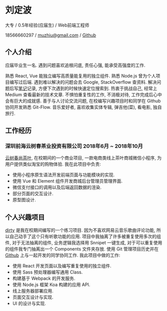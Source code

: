 # 刘定波

大专 / 0.5年经验(应届生) / Web前端工程师 

18566660297 / muzhiu@gmail.com / [Github](<https://github.com/Muzm>)

## 个人介绍

应届毕业生一名. 遇到问题喜欢追根问底, 责任心强, 能承受高强度的工作. 

熟悉 React, Vue 能独立编写高质量能复用的独立组件. 熟悉 Node.js 曾为个人项目编写过后端. 遇到难以解决的问题会去 Google, StackOverflow 查资料. 解决问题后写[笔记](<https://github.com/Muzm/Felt>)记录, 方便下次遇到的时候快速定位搜索到. 热衷于挑战自己, 经常上 Medium 查看最新的技术文章. 不惧怕重复性的工作, 不消极对待, 工作完成后心中会有巨大的成就感. 善于与人讨论交流问题, 在校编写兴趣项目时和同学在 Github 协同开发熟悉 Git-Flow. 音乐爱好者, 喜欢收集实体专辑, 弹吉他(菜), 看电影, 独自旅行.

## 工作经历

### 深圳前海云树春茶业投资有限公司 2018年6月 ~ 2018年10月

[云树春尚茶叶](<https://github.com/Muzm/ysc>), 在校期间的一个商业项目, 一款电商类线上茶叶商城微信小程序, 为用户提供类似淘宝的购物体验. 我在此项目中负责: 

- 使用小程序原生语法开发前端页面与功能模块的实现.
- 使用 Vue 和 Element 组件开发商城后台管理员管理界面.
- 微信支付接口的调用以及后端返回数据的渲染.
- 部分页面的交互设计.
- 原型图设计.

## 个人兴趣项目

[dirty](http://dirtymusic.tk/f/user/348024701) 是我在校期间编写的一个练习项目. 因为不喜欢网易云音乐歌曲评论功能, 所以自己动手了这个只有听歌功能的应用. 项目中我抽离了许多被重复使用多次的组件, 对于无法抽离的组件, 业务逻辑我选择用 Snnipet 一键生成, 对于可以重复使用的组件我专门抽离出一个 Components 文件夹存放. 使用 Git 管理项目历史并在 [Github](<https://github.com/Muzm/diRty>) 上与一起开发的同学协同工作. 我此项目中做的工作: 

- 使用 React 开发页面以及编写重复使用的独立组件.
- 使用 Sass 预处理器编写通用 Class.
- 构建基于 Webpack 的开发服务.
- 使用 Node.js 框架 Koa 构建的应用 API.
- 线上服务器部署应用.
- 页面交互设计与实现.
- UI 的设计与实现.

